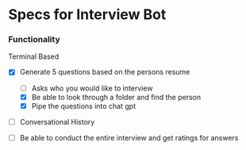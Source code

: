 # Specs for Interview Bot

### Functionality

Terminal Based

- [x] Generate 5 questions based on the persons resume

  - [ ] Asks who you would like to interview
  - [x] Be able to look through a folder and find the person
  - [x] Pipe the questions into chat gpt

- [ ] Conversational History
- [ ] Be able to conduct the entire interview and get ratings for answers
